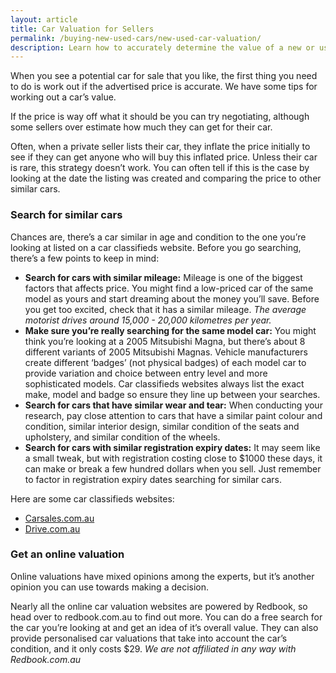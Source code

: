 ```yaml
---
layout: article
title: Car Valuation for Sellers
permalink: /buying-new-used-cars/new-used-car-valuation/
description: Learn how to accurately determine the value of a new or used car
---
```

When you see a potential car for sale that you like, the first thing you need to do is work out if the advertised price is accurate. We have some tips for working out a car’s value.

If the price is way off what it should be you can try negotiating, although some sellers over estimate how much they can get for their car.

Often, when a private seller lists their car, they inflate the price initially to see if they can get anyone who will buy this inflated price. Unless their car is rare, this strategy doesn’t work. You can often tell if this is the case by looking at the date the listing was created and comparing the price to other similar cars.

### Search for similar cars
Chances are, there’s a car similar in age and condition to the one you’re looking at listed on a car classifieds website. Before you go searching, there’s a few points to keep in mind:

- **Search for cars with similar mileage:** Mileage is one of the biggest factors that affects price. You might find a low-priced car of the same model as yours and start dreaming about the money you’ll save. Before you get too excited, check that it has a similar mileage. 
*The average motorist drives around 15,000 - 20,000 kilometres per year.*
- **Make sure you’re really searching for the same model car:** You might think you’re looking at a 2005 Mitsubishi Magna, but there’s about 8 different variants of 2005 Mitsubishi Magnas. Vehicle manufacturers create different ‘badges’ (not physical badges) of each model car to provide variation and choice between entry level and more sophisticated models. Car classifieds websites always list the exact make, model and badge so ensure they line up between your searches.
- **Search for cars that have similar wear and tear:** When conducting your research, pay close attention to cars that have a similar paint colour and condition, similar interior design, similar condition of the seats and upholstery, and similar condition of the wheels.
- **Search for cars with similar registration expiry dates:** It may seem like a small tweak, but with registration costing close to $1000 these days, it can make or break a few hundred dollars when you sell. Just remember to factor in registration expiry dates searching for similar cars.

Here are some car classifieds websites:

- [Carsales.com.au](http://carsales.com.au)
- [Drive.com.au](http://drive.com.au)

### Get an online valuation
Online valuations have mixed opinions among the experts, but it’s another opinion you can use towards making a decision.

Nearly all the online car valuation websites are powered by Redbook, so head over to redbook.com.au to find out more. You can do a free search for the car you’re looking at and get an idea of it’s overall value. They can also provide personalised car valuations that take into account the car’s condition, and it only costs $29.
*We are not affiliated in any way with Redbook.com.au*